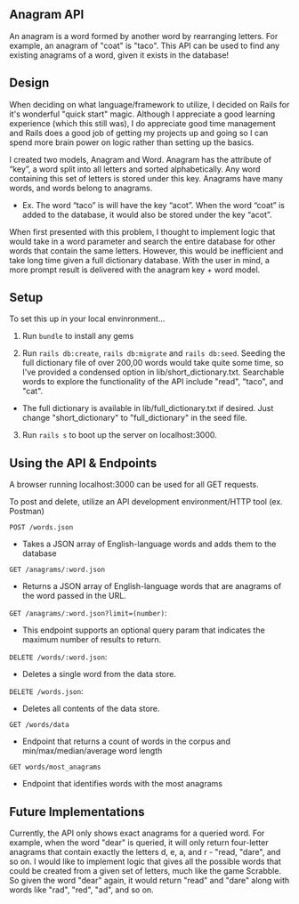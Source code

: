 ## Anagram API
An anagram is a word formed by another word by rearranging letters. For example, an anagram of "coat" is "taco". This API can be used to find any existing anagrams of a word, given it exists in the database!

## Design
When deciding on what language/framework to utilize, I decided on Rails for it's wonderful "quick start" magic. Although I appreciate a good learning experience (which this still was), I do appreciate good time management and Rails does a good job of getting my projects up and going so I can spend more brain power on logic rather than setting up the basics.


I created two models, Anagram and Word. Anagram has the attribute of “key”, a word split into all letters and sorted alphabetically. Any word containing this set of letters is stored under this key. Anagrams have many words, and words belong to anagrams.

+ Ex. The word “taco” is will have the key “acot”. When the word “coat” is added to the database, it would also be stored under the key “acot”.

When first presented with this problem, I thought to implement logic that would take in a word parameter and search the entire database for other words that contain the same letters. However, this would be inefficient and take long time given a full dictionary database. With the user in mind, a more prompt result is delivered with the anagram key + word model.


## Setup
To set this up in your local envinronment...

1.	Run `bundle` to install any gems

2. Run `rails db:create`, `rails db:migrate` and `rails db:seed`. Seeding the full dictionary file of over 200,00 words would take quite some time, so I've provided a condensed option in lib/short_dictionary.txt. Searchable words to explore the functionality of the API include "read", "taco", and "cat".
  + The full dictionary is available in lib/full_dictionary.txt if desired. Just change "short_dictionary" to "full_dictionary" in the seed file.

3. Run `rails s` to boot up the server on localhost:3000.


## Using the API & Endpoints
A browser running localhost:3000 can be used for all GET requests.


To post and delete, utilize an API development environment/HTTP tool (ex. Postman)



`POST /words.json`
+ Takes a JSON array of English-language words and adds them to the database

`GET /anagrams/:word.json`
+ Returns a JSON array of English-language words that are anagrams of the word passed in the URL.

`GET /anagrams/:word.json?limit=(number)`:
+ This endpoint supports an optional query param that indicates the maximum number of results to return.

`DELETE /words/:word.json`:
+ Deletes a single word from the data store.

`DELETE /words.json`:
+ Deletes all contents of the data store.

`GET /words/data`
 + Endpoint that returns a count of words in the corpus and min/max/median/average word length

`GET words/most_anagrams`
+ Endpoint that identifies words with the most anagrams

## Future Implementations
Currently, the API only shows exact anagrams for a queried word. For example, when the word "dear" is queried, it will only return four-letter anagrams that contain exactly the letters d, e, a, and r - "read, "dare", and so on. I would like to implement logic that gives all the possible words that could be created from a given set of letters, much like the game Scrabble. So given the word "dear" again, it would return "read" and "dare" along with words like "rad", "red", "ad", and so on.
